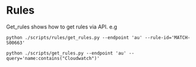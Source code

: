 # Rules

Get_rules shows how to get rules via API. e.g

```
python ./scripts/rules/get_rules.py --endpoint 'au' --rule-id='MATCH-S00663'
```

```
python ./scripts/get_rules.py --endpoint 'au' --query='name:contains("Cloudwatch")'
```
